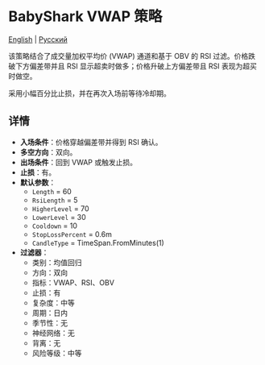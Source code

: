 # BabyShark VWAP 策略
[English](README.md) | [Русский](README_ru.md)

该策略结合了成交量加权平均价 (VWAP) 通道和基于 OBV 的 RSI 过滤。价格跌破下方偏差带并且 RSI 显示超卖时做多；价格升破上方偏差带且 RSI 表现为超买时做空。

采用小幅百分比止损，并在再次入场前等待冷却期。

## 详情

- **入场条件**：价格穿越偏差带并得到 RSI 确认。
- **多空方向**：双向。
- **出场条件**：回到 VWAP 或触发止损。
- **止损**：有。
- **默认参数**：
  - `Length` = 60
  - `RsiLength` = 5
  - `HigherLevel` = 70
  - `LowerLevel` = 30
  - `Cooldown` = 10
  - `StopLossPercent` = 0.6m
  - `CandleType` = TimeSpan.FromMinutes(1)
- **过滤器**：
  - 类别：均值回归
  - 方向：双向
  - 指标：VWAP、RSI、OBV
  - 止损：有
  - 复杂度：中等
  - 周期：日内
  - 季节性：无
  - 神经网络：无
  - 背离：无
  - 风险等级：中等
